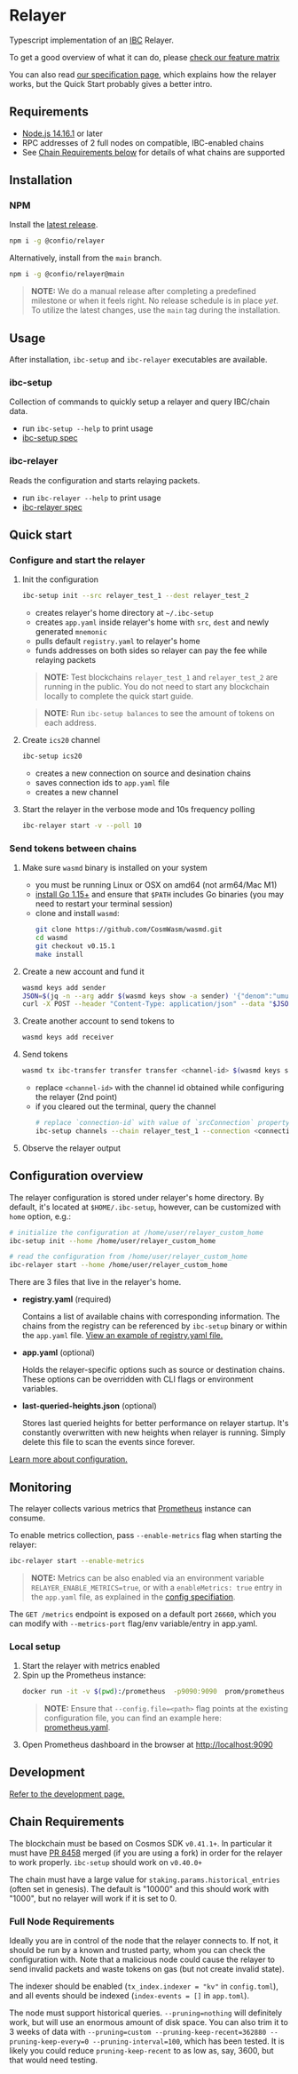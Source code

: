 # Relayer

Typescript implementation of an [IBC](https://ibcprotocol.org/) Relayer.

To get a good overview of what it can do, please
[check our feature matrix](./FEATURES.md)

You can also read [our specification page](./spec/index.md), which explains how
the relayer works, but the Quick Start probably gives a better intro.

## Requirements

- [Node.js 14.16.1](https://nodejs.org/en/blog/release/v14.16.1/) or later
- RPC addresses of 2 full nodes on compatible, IBC-enabled chains
- See [Chain Requirements below](#Chain-Requirements) for details of what chains are supported


## Installation

### NPM

Install the [latest release](https://github.com/confio/ts-relayer/releases/latest).

```sh
npm i -g @confio/relayer
```

Alternatively, install from the `main` branch.

```sh
npm i -g @confio/relayer@main
```

> **NOTE:** We do a manual release after completing a predefined milestone or when it feels right. No release schedule is in place <em>yet</em>. To utilize the latest changes, use the `main` tag during the installation.

## Usage

After installation, `ibc-setup` and `ibc-relayer` executables are available.

### ibc-setup

Collection of commands to quickly setup a relayer and query IBC/chain data.

- run `ibc-setup --help` to print usage
- [ibc-setup spec](spec/ibc-setup.md)

### ibc-relayer

Reads the configuration and starts relaying packets.

- run `ibc-relayer --help` to print usage
- [ibc-relayer spec](spec/ibc-relayer.md)

## Quick start

### Configure and start the relayer

1. Init the configuration

   ```sh
   ibc-setup init --src relayer_test_1 --dest relayer_test_2
   ```

   - creates relayer's home directory at `~/.ibc-setup`
   - creates `app.yaml` inside relayer's home with `src`, `dest` and newly generated `mnemonic`
   - pulls default `registry.yaml` to relayer's home
   - funds addresses on both sides so relayer can pay the fee while relaying packets

   > **NOTE:** Test blockchains `relayer_test_1` and `relayer_test_2` are  running in the public. You do not need to start any blockchain locally to complete the quick start guide.

   > **NOTE:** Run `ibc-setup balances` to see the amount of tokens on each address.

2. Create `ics20` channel

   ```sh
   ibc-setup ics20
   ```

   - creates a new connection on source and desination chains
   - saves connection ids to `app.yaml` file
   - creates a new channel

3. Start the relayer in the verbose mode and 10s frequency polling
   ```sh
   ibc-relayer start -v --poll 10
   ```

### Send tokens between chains

1. Make sure `wasmd` binary is installed on your system
   - you must be running Linux or OSX on amd64 (not arm64/Mac M1)
   - [install Go 1.15+](https://golang.org/doc/install) and ensure that `$PATH` includes Go binaries (you may need to restart your terminal session)
   -  clone and install `wasmd`:
      ```sh
      git clone https://github.com/CosmWasm/wasmd.git
      cd wasmd
      git checkout v0.15.1
      make install
      ```

2. Create a new account and fund it

   ```sh
   wasmd keys add sender
   JSON=$(jq -n --arg addr $(wasmd keys show -a sender) '{"denom":"umuon","address":$addr}')
   curl -X POST --header "Content-Type: application/json" --data "$JSON" http://49.12.73.189:8001/credit
   ```

3. Create another account to send tokens to
   ```sh
   wasmd keys add receiver
   ```
4. Send tokens
   ```sh
   wasmd tx ibc-transfer transfer transfer <channel-id> $(wasmd keys show -a receiver) 200umuon --from $(wasmd keys show -a sender) --node http://168.119.254.205:26657 --chain-id network-1 --fees 2000umuon
   ```
   - replace `<channel-id>` with the channel id obtained while configuring the relayer (2nd point)
   - if you cleared out the terminal, query the channel
     ```sh
     # replace `connection-id` with value of `srcConnection` property from `~/.ibc-setup/app.yaml` file
     ibc-setup channels --chain relayer_test_1 --connection <connection-id>
     ```
5. Observe the relayer output

## Configuration overview

The relayer configuration is stored under relayer's home directory. By default, it's located at `$HOME/.ibc-setup`, however, can be customized with `home` option, e.g.:
```sh
# initialize the configuration at /home/user/relayer_custom_home
ibc-setup init --home /home/user/relayer_custom_home

# read the configuration from /home/user/relayer_custom_home
ibc-relayer start --home /home/user/relayer_custom_home
```

There are 3 files that live in the relayer's home.

- **registry.yaml** (required)
  
   Contains a list of available chains with corresponding information. The chains from the registry can be referenced by `ibc-setup` binary or within the `app.yaml` file. [View an example of registry.yaml file.](demo/registry.yaml)

- **app.yaml** (optional)
  
   Holds the relayer-specific options such as source or destination chains. These options can be overridden with CLI flags or environment variables.
- **last-queried-heights.json** (optional)
  
  Stores last queried heights for better performance on relayer startup. It's constantly overwritten with new heights when relayer is running. Simply delete this file to scan the events since forever.

[Learn more about configuration.](spec/config.md)

## Monitoring
The relayer collects various metrics that [Prometheus](https://prometheus.io/docs/introduction/overview/) instance can consume.

To enable metrics collection, pass `--enable-metrics` flag when starting the relayer:
```sh
ibc-relayer start --enable-metrics
```
> **NOTE:** Metrics can be also enabled via an environment variable `RELAYER_ENABLE_METRICS=true`, or with a `enableMetrics: true` entry in the `app.yaml` file, as explained in the [config specifiation](./spec/config.md#configuration).

The `GET /metrics` endpoint is exposed on a default port `26660`, which you can modify with `--metrics-port` flag/env variable/entry in app.yaml.

### Local setup
1. Start the relayer with metrics enabled
2. Spin up the Prometheus instance:
   ```sh
   docker run -it -v $(pwd):/prometheus  -p9090:9090  prom/prometheus --config.file=prometheus.yaml
   ```
   > **NOTE:** Ensure that `--config.file=<path>` flag points at the existing configuration file, you can find an example here: [prometheus.yaml](prometheus.yaml).
3. Open Prometheus dashboard in the browser at [http://localhost:9090](http://localhost:9090)
## Development
[Refer to the development page.](DEVELOPMENT.md)

## Chain Requirements

The blockchain must be based on Cosmos SDK `v0.41.1+`. In particular it must have
[PR 8458](https://github.com/cosmos/cosmos-sdk/pull/8458) merged (if you are using a fork)
in order for the relayer to work properly. `ibc-setup` should work on `v0.40.0+`

The chain must have a large value for `staking.params.historical_entries` (often set in genesis).
The default is "10000" and this should work with "1000", but no relayer will work if it is set to 0.

### Full Node Requirements

Ideally you are in control of the node that the relayer connects to. If not, it should be run
by a known and trusted party, whom you can check the configuration with. Note that a malicious node
could cause the relayer to send invalid packets and waste tokens on gas (but not create invalid state).

The indexer should be enabled (`tx_index.indexer = "kv"` in `config.toml`),
and all events should be indexed (`index-events = []` in `app.toml`).

The node must support historical queries. `--pruning=nothing` will definitely work, but will use an
enormous amount of disk space. You can also trim it to 3 weeks of data with
`--pruning=custom --pruning-keep-recent=362880 --pruning-keep-every=0 --pruning-interval=100`, which has been
tested. It is likely you could reduce `pruning-keep-recent` to as low as, say, 3600, but that would need testing.
